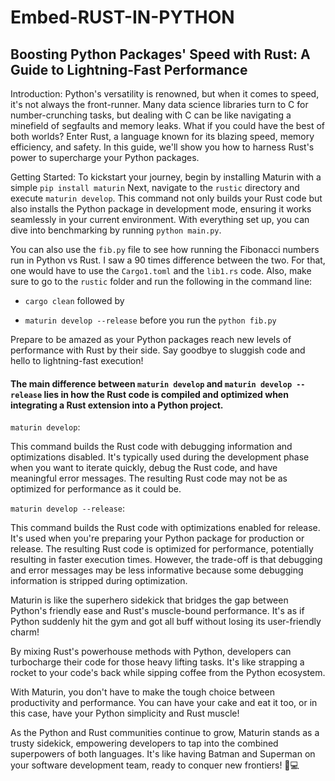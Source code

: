 # Embed-RUST-IN-PYTHON

## Boosting Python Packages' Speed with Rust: A Guide to Lightning-Fast Performance

Introduction:
Python's versatility is renowned, but when it comes to speed, it's not always the front-runner. Many data science libraries turn to C for number-crunching tasks, but dealing with C can be like navigating a minefield of segfaults and memory leaks. What if you could have the best of both worlds? Enter Rust, a language known for its blazing speed, memory efficiency, and safety. In this guide, we'll show you how to harness Rust's power to supercharge your Python packages.

Getting Started:
To kickstart your journey, begin by installing Maturin with a simple `pip install maturin` Next, navigate to the `rustic` directory and execute `maturin develop`. This command not only builds your Rust code but also installs the Python package in development mode, ensuring it works seamlessly in your current environment. With everything set up, you can dive into benchmarking by running `python main.py`. 

You can also use the `fib.py` file to see how running the Fibonacci numbers run in Python vs Rust. I saw a 90 times difference between the two. For that, one would have to use the `Cargo1.toml` and the `lib1.rs` code. 
Also, make sure to go to the `rustic` folder and run the following in the command line:
+ `cargo clean`
followed by
- `maturin develop --release`
before you run the `python fib.py` 

Prepare to be amazed as your Python packages reach new levels of performance with Rust by their side. Say goodbye to sluggish code and hello to lightning-fast execution!

#### The main difference between `maturin develop` and `maturin develop --release` lies in how the Rust code is compiled and optimized when integrating a Rust extension into a Python project. 

``maturin develop``:

This command builds the Rust code with debugging information and optimizations disabled.
It's typically used during the development phase when you want to iterate quickly, debug the Rust code, and have meaningful error messages.
The resulting Rust code may not be as optimized for performance as it could be.

``maturin develop --release``:

This command builds the Rust code with optimizations enabled for release.
It's used when you're preparing your Python package for production or release.
The resulting Rust code is optimized for performance, potentially resulting in faster execution times.
However, the trade-off is that debugging and error messages may be less informative because some debugging information is stripped during optimization.

Maturin is like the superhero sidekick that bridges the gap between Python's friendly ease and Rust's muscle-bound performance. It's as if Python suddenly hit the gym and got all buff without losing its user-friendly charm!

By mixing Rust's powerhouse methods with Python, developers can turbocharge their code for those heavy lifting tasks. It's like strapping a rocket to your code's back while sipping coffee from the Python ecosystem.

With Maturin, you don't have to make the tough choice between productivity and performance. You can have your cake and eat it too, or in this case, have your Python simplicity and Rust muscle!

As the Python and Rust communities continue to grow, Maturin stands as a trusty sidekick, empowering developers to tap into the combined superpowers of both languages. It's like having Batman and Superman on your software development team, ready to conquer new frontiers! 🚀💻
